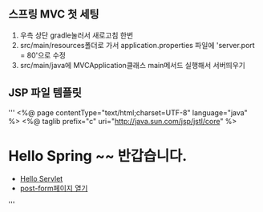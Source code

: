 

## 스프링 MVC 첫 세팅
1. 우측 상단 gradle눌러서 새로고침 한번
2. src/main/resources폴더로 가서 application.properties 파일에
'server.port = 80'으로 수정
3. src/main/java에 MVCApplication클래스 main메서드 실행해서 서버띄우기

## JSP 파일 템플릿
'''
<%@ page contentType="text/html;charset=UTF-8" language="java" %>
<%@ taglib prefix="c" uri="http://java.sun.com/jsp/jstl/core" %>

<!DOCTYPE html>
<html lang="ko">
<head>
    <meta charset="UTF-8">
    <title>Title</title>
</head>
<body>
    <h1>Hello Spring ~~ 반갑습니다.</h1>
    <ul>
        <li><a href="/hello?name=hong">Hello Servlet</a></li>
        <li><a href="/basic/post-form.html">post-form페이지 열기</a>
        </li>
    </ul>
</body>
</html>
'''
